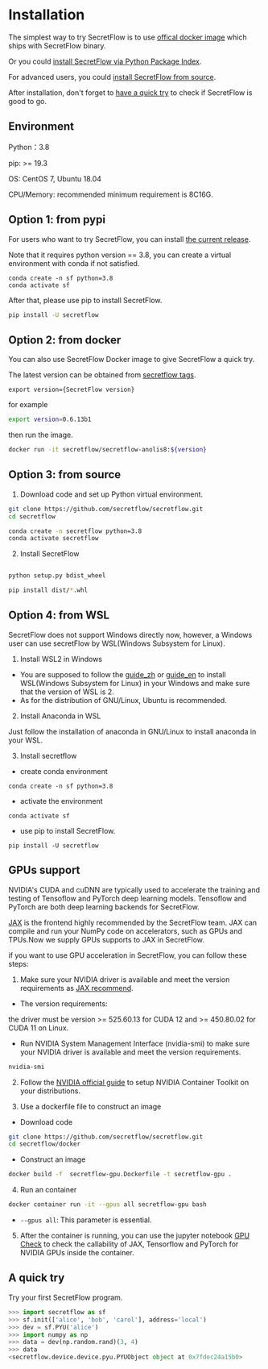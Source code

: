 # Installation

The simplest way to try SecretFlow is to use [offical docker image](#option-2-from-docker) which ships with SecretFlow binary.

Or you could [install SecretFlow via Python Package Index](#option-1-from-pypi).

For advanced users, you could [install SecretFlow from source](#option-3-from-source).

After installation, don't forget to [have a quick try](#a-quick-try) to check if SecretFlow is good to go.


## Environment

Python：3.8

pip: >= 19.3

OS: CentOS 7, Ubuntu 18.04

CPU/Memory: recommended minimum requirement is 8C16G.

## Option 1: from pypi
For users who want to try SecretFlow, you can install [the current release](https://pypi.org/project/secretflow/).

Note that it requires python version == 3.8, you can create a virtual environment with conda if not satisfied.

```
conda create -n sf python=3.8
conda activate sf
```

After that, please use pip to install SecretFlow.

```bash
pip install -U secretflow
```

## Option 2: from docker
You can also use SecretFlow Docker image to give SecretFlow a quick try.

The latest version can be obtained from [secretflow tags](https://hub.docker.com/r/secretflow/secretflow-anolis8/tags).

```
export version={SecretFlow version}
```

for example
```bash
export version=0.6.13b1
```

then run the image.
```bash
docker run -it secretflow/secretflow-anolis8:${version}

```

## Option 3: from source

1. Download code and set up Python virtual environment.

```sh
git clone https://github.com/secretflow/secretflow.git
cd secretflow

conda create -n secretflow python=3.8
conda activate secretflow
```

2. Install SecretFlow
```sh

python setup.py bdist_wheel

pip install dist/*.whl
```

## Option 4: from WSL

SecretFlow does not support Windows directly now, however, a Windows user can use secretFlow by WSL(Windows Subsystem for Linux).

1. Install WSL2 in Windows

- You are supposed to follow the [guide_zh](https://learn.microsoft.com/zh-cn/windows/wsl/install) or [guide_en](https://learn.microsoft.com/en-us/windows/wsl/install) to install WSL(Windows Subsystem for Linux) in your Windows and make sure that the version of WSL is 2.
- As for the distribution of GNU/Linux, Ubuntu is recommended.

2. Install Anaconda in WSL

Just follow the installation of anaconda in GNU/Linux to install anaconda in your WSL.

3. Install secretflow

- create conda environment

```shell
conda create -n sf python=3.8
```

- activate the environment

```shell
conda activate sf
```

- use pip to install SecretFlow.

```
pip install -U secretflow
```

## GPUs support

NVIDIA's CUDA and cuDNN are typically used to accelerate the training and testing of Tensoflow and PyTorch deep learning models. Tensoflow and PyTorch are both deep learning backends for SecretFlow.

[JAX](https://github.com/google/jax) is the frontend highly recommended by the SecretFlow team. JAX can compile and run your NumPy code on accelerators, such as GPUs and TPUs.Now we supply GPUs supports to JAX in SecretFlow.

if you want to use GPU acceleration in SecretFlow, you can follow these steps:

1. Make sure your NVIDIA driver is available and meet the version requirements as [JAX recommend](https://github.com/google/jax#pip-installation-gpu-cuda-installed-via-pip-easier).

- The version requirements:

 the driver must be version >= 525.60.13 for CUDA 12 and >= 450.80.02 for CUDA 11 on Linux.

- Run NVIDIA System Management Interface (nvidia-smi) to make sure your NVIDIA driver is available and meet the version requirements.

```bash
nvidia-smi
```

2. Follow the [NVIDIA official guide](https://docs.nvidia.com/datacenter/cloud-native/container-toolkit/install-guide.html#docker) to setup NVIDIA Container Toolkit on your distributions.

3. Use a dockerfile file to construct an image

- Download code

```bash
git clone https://github.com/secretflow/secretflow.git
cd secretflow/docker
```

- Construct an image

```bash
docker build -f  secretflow-gpu.Dockerfile -t secretflow-gpu .
```

4. Run an container

```bash
docker container run -it --gpus all secretflow-gpu bash
```

- `--gpus all`: This parameter is essential.

5. After the container is running, you can use the jupyter notebook [GPU Check](../tutorial/GPU_check.ipynb) to check the callability of JAX, Tensorflow and PyTorch for NVIDIA GPUs inside the container.

## A quick try

Try your first SecretFlow program.

```python
>>> import secretflow as sf
>>> sf.init(['alice', 'bob', 'carol'], address='local')
>>> dev = sf.PYU('alice')
>>> import numpy as np
>>> data = dev(np.random.rand)(3, 4)
>>> data
<secretflow.device.device.pyu.PYUObject object at 0x7fdec24a15b0>
```
